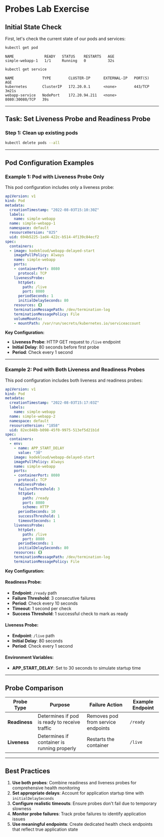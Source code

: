 # Probes Lab Exercise

## Initial State Check

First, let's check the current state of our pods and services:

```sh
kubectl get pod
```
```
NAME              READY   STATUS    RESTARTS   AGE
simple-webapp-1   1/1     Running   0          32s
```

```sh
kubectl get service
```
```
NAME             TYPE        CLUSTER-IP      EXTERNAL-IP   PORT(S)          AGE
kubernetes       ClusterIP   172.20.0.1      <none>        443/TCP          3m21s
webapp-service   NodePort    172.20.94.211   <none>        8080:30080/TCP   39s
```

---

## Task: Set Liveness Probe and Readiness Probe

### Step 1: Clean up existing pods

```sh
kubectl delete pods --all
```

---

## Pod Configuration Examples

### Example 1: Pod with Liveness Probe Only

This pod configuration includes only a liveness probe:

```yaml
apiVersion: v1
kind: Pod
metadata:
  creationTimestamp: "2022-08-03T15:10:30Z"
  labels:
    name: simple-webapp
  name: simple-webapp-1
  namespace: default
  resourceVersion: "825"
  uid: 694b5225-1ad4-422c-b514-4f139c84ecf2
spec:
  containers:
  - image: kodekloud/webapp-delayed-start
    imagePullPolicy: Always
    name: simple-webapp
    ports:
    - containerPort: 8080
      protocol: TCP
    livenessProbe:
      httpGet:
        path: /live
        port: 8080
      periodSeconds: 1
      initialDelaySeconds: 80
    resources: {}
    terminationMessagePath: /dev/termination-log
    terminationMessagePolicy: File
    volumeMounts:
    - mountPath: /var/run/secrets/kubernetes.io/serviceaccount
```

**Key Configuration:**
- **Liveness Probe**: HTTP GET request to `/live` endpoint
- **Initial Delay**: 80 seconds before first probe
- **Period**: Check every 1 second

---

### Example 2: Pod with Both Liveness and Readiness Probes

This pod configuration includes both liveness and readiness probes:

```yaml
apiVersion: v1
kind: Pod
metadata:
  creationTimestamp: "2022-08-03T15:17:03Z"
  labels:
    name: simple-webapp
  name: simple-webapp-2
  namespace: default
  resourceVersion: "1858"
  uid: 82ec848b-b098-45f0-9975-513ef5d21b1d
spec:
  containers:
  - env:
    - name: APP_START_DELAY
      value: "30"
    image: kodekloud/webapp-delayed-start
    imagePullPolicy: Always
    name: simple-webapp
    ports:
    - containerPort: 8080
      protocol: TCP
    readinessProbe:
      failureThreshold: 3
      httpGet:
        path: /ready
        port: 8080
        scheme: HTTP
      periodSeconds: 10
      successThreshold: 1
      timeoutSeconds: 1
    livenessProbe:
      httpGet:
        path: /live
        port: 8080
      periodSeconds: 1
      initialDelaySeconds: 80
    resources: {}
    terminationMessagePath: /dev/termination-log
    terminationMessagePolicy: File
```

**Key Configuration:**

#### Readiness Probe:
- **Endpoint**: `/ready` path
- **Failure Threshold**: 3 consecutive failures
- **Period**: Check every 10 seconds
- **Timeout**: 1 second per check
- **Success Threshold**: 1 successful check to mark as ready

#### Liveness Probe:
- **Endpoint**: `/live` path
- **Initial Delay**: 80 seconds
- **Period**: Check every 1 second

#### Environment Variables:
- **APP_START_DELAY**: Set to 30 seconds to simulate startup time

---

## Probe Comparison

| Probe Type | Purpose | Failure Action | Example Endpoint |
|------------|---------|----------------|------------------|
| **Readiness** | Determines if pod is ready to receive traffic | Removes pod from service endpoints | `/ready` |
| **Liveness** | Determines if container is running properly | Restarts the container | `/live` |

---

## Best Practices

1. **Use both probes**: Combine readiness and liveness probes for comprehensive health monitoring
2. **Set appropriate delays**: Account for application startup time with `initialDelaySeconds`
3. **Configure realistic timeouts**: Ensure probes don't fail due to temporary slowness
4. **Monitor probe failures**: Track probe failures to identify application issues
5. **Use meaningful endpoints**: Create dedicated health check endpoints that reflect true application state